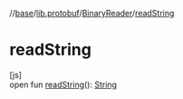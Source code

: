 //[base](../../../index.md)/[lib.protobuf](../index.md)/[BinaryReader](index.md)/[readString](read-string.md)

# readString

[js]\
open fun [readString](read-string.md)(): [String](https://kotlinlang.org/api/latest/jvm/stdlib/kotlin/-string/index.html)
